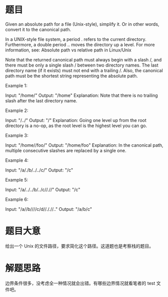 # 题目
Given an absolute path for a file (Unix-style), simplify it. Or in other words, convert it to the canonical path.

In a UNIX-style file system, a period . refers to the current directory. Furthermore, a double period .. moves the directory up a level. For more information, see: Absolute path vs relative path in Linux/Unix

Note that the returned canonical path must always begin with a slash /, and there must be only a single slash / between two directory names. The last directory name (if it exists) must not end with a trailing /. Also, the canonical path must be the shortest string representing the absolute path.

Example 1:


Input: "/home/"
Output: "/home"
Explanation: Note that there is no trailing slash after the last directory name.

Example 2:

Input: "/../"
Output: "/"
Explanation: Going one level up from the root directory is a no-op, as the root level is the highest level you can go.

Example 3:


Input: "/home//foo/"
Output: "/home/foo"
Explanation: In the canonical path, multiple consecutive slashes are replaced by a single one.

Example 4:


Input: "/a/./b/../../c/"
Output: "/c"

Example 5:


Input: "/a/../../b/../c//.//"
Output: "/c"

Example 6:


Input: "/a//b////c/d//././/.."
Output: "/a/b/c"

# 题目大意
给出一个 Unix 的文件路径，要求简化这个路径。这道题也是考察栈的题目。

# 解题思路
边界条件很多，没考虑全一种情况就会出错。有哪些边界情况就看笔者的 test 文件吧。